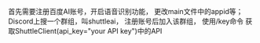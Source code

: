 首先需要注册百度AI账号，开启语音识别功能，
更改main文件中的appid等；
Discord上搜一个群组，叫shuttleai，
注册账号后加入该群组，
使用/key命令
获取ShuttleClient(api_key="your API key")中的API
